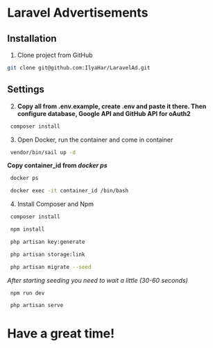 # Laravel Advertisements
## Installation

1. Clone project from GitHub
``` bash
git clone git@github.com:IlyaHar/LaravelAd.git
```

## Settings

2. **Copy all from .env.example, create .env and paste it there. Then configure database, Google API and GitHub API for oAuth2**
``` bash
 composer install
```
3. Open Docker, run the container and come in container

``` bash
 vendor/bin/sail up -d
```
**Copy container_id from *docker ps***
``` bash
 docker ps
```
``` bash
 docker exec -it container_id /bin/bash
```

4. Install Composer and Npm
``` bash
 composer install
```
``` bash
 npm install
```

``` bash
 php artisan key:generate
```
``` bash
 php artisan storage:link
```
``` bash
 php artisan migrate --seed
```

*After starting seeding you need to wait a little (30-60 seconds)*

``` bash
 npm run dev
```
``` bash
 php artisan serve
```
# Have a great time!
